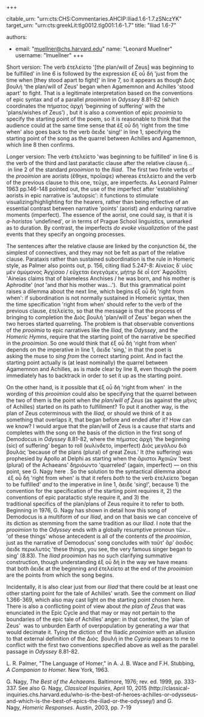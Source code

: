 +++


citable_urn: "urn:cts:CHS:Commentaries.AHCIP:Iliad.1.6-1.7.zSNczYK"
target_urn: "urn:cts:greekLit:tlg0012.tlg001:1.6-1.7"
title: "Iliad 1.6-7"

authors:
- email: "muellner@chs.harvard.edu"
  name: "Leonard Muellner"
  username: "lmuellner"
+++

<p>Short version: The verb ἐτελείετο &#x27;[the plan/will of Zeus] was beginning to be fulfilled&#x27; in line 6 is followed by the expression ἐξ οὗ δή &#x27;just from the time when [they stood apart to fight]&#x27; in line 7, so it appears as though Διὸς βουλή &#x27;the plan/will of Zeus&#x27; began when Agamemnon and Achilles &#x27;stood apart&#x27; to fight. That is a legitimate interpretation based on the conventions of epic syntax and of a parallel <em>prooimion</em> in <em>Odyssey</em> 8.81-82 (which coordinates the πήματος ἀρχή &#x27;beginning of suffering&#x27; with the &#x27;plans/wishes of Zeus&#x27;) , but it is also a convention of epic <em>prooimia</em> to specify the starting point of the poem, so it is reasonable to think that the audience could at the same time sense that ἐξ οὗ δή &#x27;right from the time when&#x27; also goes back to the verb ἄειδε &#x27;sing!&#x27; in line 1, specifying the starting point of the song as the quarrel between Achilles and Agamemnon, which line 8 then confirms.</p><p>Longer version: The verb ἐτελείετο &#x27;was beginning to be fulfilled&#x27; in line 6 is the verb of the third and last paratactic clause after the relative clause ἥ...  in line 2 of the standard <em>prooimion</em> to the <em>Iliad</em>.  The first two finite verbs of the <em>prooimion</em> are aorists (ἔθηκε, προΐαψε) whereas ἐτελείετο and the verb of the previous clause to this one, τεῦχε, are imperfects. As Leonard Palmer 1963 pp.146-148 pointed out, the use of the imperfect after &#x27;establishing&#x27; aorists in epic narrative is &#x27;autopsic&#x27;: it functions to stimulate visualizing/highlighting for the hearers, rather than being reflective of an essential contrast between narrative &#x27;points&#x27; (aorist) and enduring narrative moments (imperfect). The essence of the aorist, one could say, is that it is <em>a-horistos</em> &#x27;undefined&#x27;, or in terms of Prague School linguistics, unmarked as to duration. By contrast, the imperfects <em>do evoke visualization</em> of the past events that they specify an ongoing processes.</p><p>The sentences after the relative clause are linked by the conjunction δέ, the simplest of connectives, and they may not be felt as part of the relative clause. Parataxis rather than sustained subordination is the rule in Homeric style, as Palmer also points out, p. 156, citing Iliad 5.247-8: Αἰνείας δ᾿ υἱὸς μὲν ἀμύμονος Ἀγχίσαο / εὔχεται ἐκγεγάμεν, μήτηρ δέ οἷ ἐστ᾿ Ἀφροδίτη &#x27;Aineias claims that of blameless Anchises / he was born, and his mother is Aphrodite&#x27; (<em>not</em> &#x27;and <em>that</em> his mother was...&#x27;).  But this grammatical point raises a dilemma about the next line, which begins ἐξ οὗ δή &#x27;right from when&#x27;: if subordination is not normally sustained in Homeric syntax, then the time specification &#x27;right from when&#x27; should refer to the verb of the previous clause, ἐτελείετο, so that the message is that the process of bringing to completion the Διὸς βουλή &#x27;plan/will of Zeus&#x27; began when the two heroes started quarreling. The problem is that observable conventions of the <em>prooimia</em> to epic narratives like the <em>Iliad</em>, the <em>Odyssey</em>, and the <em>Homeric Hymns</em>, require that the starting point of the narrative be specified in the <em>prooimion</em>. So one would think that ἐξ οὗ δή &#x27;right from when&#x27; depends on the imperative in line 1, ἄειδε &#x27;sing,&#x27; in that the poet is asking the muse to <em>sing from</em> the correct starting point. And in fact the starting point actually is (at least nominally) the quarrel between Agamemnon and Achilles, as is made clear by line 8, even though the poem immediately has to backtrack in order to set it up as the starting point.</p><p>On the other hand, is it possible that ἐξ οὗ δή &#x27;right from when&#x27;  in the wording of this <em>prooimion</em> could also be specifying that the quarrel between the two of them is the point when <em>the plan/will of Zeus</em> (as against the μῆνις of Achilles) started on its path to fulfillment? To put it another way, is the plan of Zeus coterminous with the <em>Iliad, </em>or should we think of it as something that overlaps it, that began before and ended after it? How can we know? I would argue that the plan/will of Zeus is a cause that starts and completes with the song on the basis of the diction in the first song of Demodocus in <em>Odyssey</em> 8.81-82, where the πήματος ἀρχή &#x27;the beginning (sic) of suffering&#x27; began to roll (κυλίνδετο, imperfect) Διὸς μεγάλου διὰ βουλάς &#x27;because of the plans (plural) of great Zeus.&#x27; It (the suffering) was prophesied by Apollo at Delphi as starting when the ἄριστοι Ἀχαιῶν &#x27;best (plural) of the Achaeans&#x27; δηριόωντο &#x27;quarreled&#x27; (again, imperfect) — on this point, see G. Nagy <a>here</a> . So the solution to the syntactical dilemma about  ἐξ οὗ δή &#x27;right from when&#x27; is that it refers <em>both</em> to the verb ἐτελείετο &#x27;began to be fulfilled&#x27; <em>and</em> to the imperative in line 1, ἄειδε &#x27;sing!&#x27;, because 1) the convention for the specification of the starting point requires it, 2) the conventions of epic paratactic style require it, and 3) the traditional specifics of the plan/plans of Zeus require it to refer to both. Beginning in 1976, G. Nagy has shown in detail how this song of Demodocus is a multiform of our <em>Iliad</em>, and on that basis we can conceive of its diction as stemming from the same tradition as our <em>Iliad</em>. I note that the <em>prooimion</em> to the <em>Odyssey</em> ends with a globally resumptive pronoun τῶν... &#x27;of these things&#x27; whose antecedent is all of the contents of the <em>prooimion</em>, just as the narrative of Demodocus&#x27; song concludes with ταῦτ&#x27; ἄρ&#x27; ἀοιδὸς ἄειδε περικλυτός &#x27;these things, you see, the very famous singer began to sing&#x27; (8.83). The <em>Iliad</em> <em>prooimion</em> has no such clarifying summative construction, though understanding ἐξ οὗ δή in the way we have means that both ἄειδε at the beginning and ἐτελείετο at the end of the <em>prooimion</em> are the points from which the song begins.</p><p>Incidentally, it is also clear just from our <em>Iliad</em> that there could be at least one other starting point for the tale of Achilles&#x27; wrath. See the comment on <em>Iliad</em> 1.366-369, which also may cast light on the starting point chosen here. There is also a conflicting point of view about <em>the plan of Zeus</em> that was enunciated in the Epic Cycle and that may or may not pertain to the boundaries of the epic tale of Achilles&#x27; anger: in that context, the &#x27;plan of Zeus&#x27;  was to unburden Earth of overpopulation by generating a war that would decimate it. Tying the diction of the Iliadic <em>prooimion</em> with an allusion to that external definition of the Διὸς  βουλή in the <em>Cypria</em> appears to me to conflict with the first two conventions specified above as well as the parallel passage in <em>Odyssey</em> 8.81-82.</p><p>L. R. Palmer, &quot;The Language of Homer,&quot; in A. J. B. Wace and F.H. Stubbing, <em>A Companion to Homer.</em> New York, 1963. </p><p>G. Nagy, <em>The Best of the Achaeans</em>. Baltimore, 1976; rev. ed. 1999, pp. 333-337. See also G. Nagy, <em>Classical Inquiries</em>, April 10, 2015 (http://classical-inquiries.chs.harvard.edu/who-is-the-best-of-heroes-achilles-or-odysseus-and-which-is-the-best-of-epics-the-iliad-or-the-odyssey/) and G. Nagy, <em>Homeric Responses</em>. Austin, 2003, pp. 7-19</p>